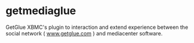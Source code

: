 getmediaglue
============

GetGlue XBMC's plugin to interaction and extend experience between the social network ( www.getglue.com ) and mediacenter software.